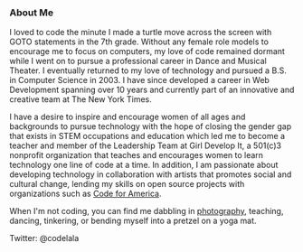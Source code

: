### About Me

I loved to code the minute I made a turtle move across the screen with GOTO statements in the 7th grade. Without any female role models to encourage me to focus on computers, my love of code remained dormant while I went on to pursue a professional career in Dance and Musical Theater. I eventually returned to my love of technology and pursued a B.S. in Computer Science in 2003. I have since developed a career in Web Development spanning over 10 years and currently part of an innovative and creative team at The New York Times.

I have a desire to inspire and encourage women of all ages and backgrounds to pursue technology with the hope of closing the gender gap that exists in STEM occupations and education which led me to become a teacher and member of the Leadership Team at Girl Develop It, a 501(c)3 nonprofit organization that teaches and encourages women to learn technology one line of code at a time. In addition, I am passionate about developing technology in collaboration with artists that promotes social and cultural change, lending my skills on open source projects with organizations such as [Code for America]("http://www.codeforamerica.org/).

When I'm not coding, you can find me dabbling in [photography](https://www.flickr.com/photos/corina_acosta/sets/), teaching, dancing, tinkering, or bending myself into a pretzel on a yoga mat.

Twitter: @codelala
